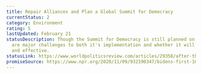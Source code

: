 ```yaml
---
title: Repair Alliances and Plan a Global Summit for Democracy
currentStatus: 2
category: Environment
rating: 5
lastUpdated: February 21
statusDescription: Though the Summit for Democracy is still planned on, there
  are major challenges to both it's implementation and whether it will be useful
  and effective.
statusLink: https://www.worldpoliticsreview.com/articles/29358/after-the-capitol-riot-biden-s-summit-for-democracy-is-more-needed-than-ever
promiseSource: https://www.npr.org/2020/11/09/932190347/bidens-first-100-days-here-s-what-to-expect
---
```

